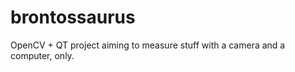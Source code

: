 brontossaurus
=============

OpenCV + QT project aiming to measure stuff with a camera and a computer, only.
